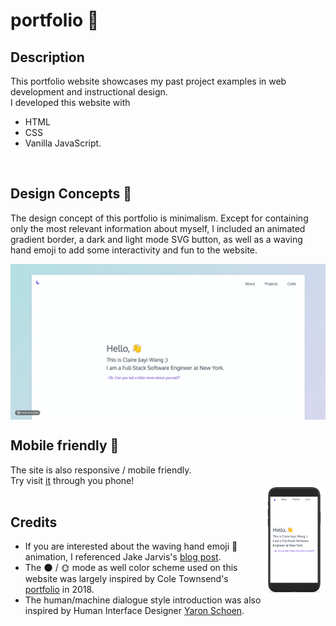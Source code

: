 # portfolio  :star2:

## Description
This portfolio website showcases my past project examples in web development and instructional design.<br/>
I developed this website with 
* HTML
* CSS
* Vanilla JavaScript. 
</br>


## Design Concepts  :art:
The design concept of this portfolio is minimalism. Except for containing only the most relevant information about myself, I included an animated gradient border, a dark and light mode SVG button, as well as a waving hand emoji to add some interactivity and fun to the website.   

<img src="images/index-screenshot.gif" align="center" > 
<br/>



## Mobile friendly  :iphone: 
The site is also responsive / mobile friendly. <br/>
Try visit [it](http://www.jiayiwang.co) through you phone!  <br/>
<img src="images/iPhoneX-Clay-Frontal-White.png" width="20%" align="right" >
<br/>



## Credits
* If you are interested about the waving hand emoji :wave: animation, I referenced Jake Jarvis's [blog post](https://jarv.is/notes/css-waving-hand-emoji/).
* The :new_moon: / :sun_with_face: mode as well color scheme used on this website was largely inspired by Cole Townsend's [portfolio](https://twnsnd.co/) in 2018. 
* The human/machine dialogue style introduction was also inspired by Human Interface Designer [Yaron Schoen](http://yaronschoen.com/).

